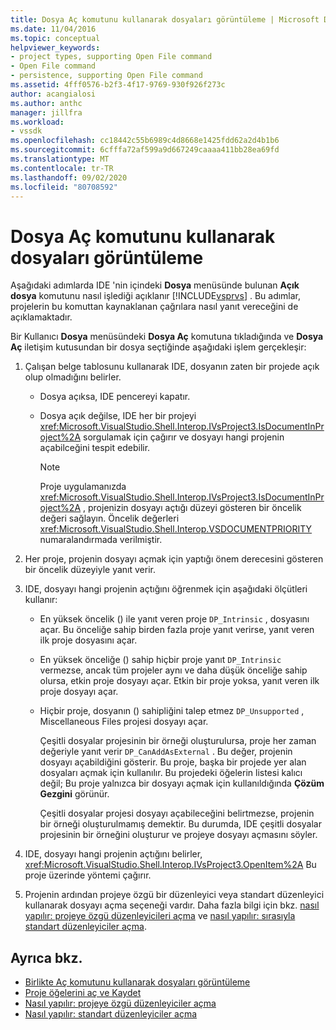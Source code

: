 ```yaml
---
title: Dosya Aç komutunu kullanarak dosyaları görüntüleme | Microsoft Docs
ms.date: 11/04/2016
ms.topic: conceptual
helpviewer_keywords:
- project types, supporting Open File command
- Open File command
- persistence, supporting Open File command
ms.assetid: 4fff0576-b2f3-4f17-9769-930f926f273c
author: acangialosi
ms.author: anthc
manager: jillfra
ms.workload:
- vssdk
ms.openlocfilehash: cc18442c55b6989c4d8668e1425fdd62a2d4b1b6
ms.sourcegitcommit: 6cfffa72af599a9d667249caaaa411bb28ea69fd
ms.translationtype: MT
ms.contentlocale: tr-TR
ms.lasthandoff: 09/02/2020
ms.locfileid: "80708592"
---
```

# <a name="display-files-by-using-the-open-file-command"></a>Dosya Aç komutunu kullanarak dosyaları görüntüleme
Aşağıdaki adımlarda IDE 'nin içindeki **Dosya** menüsünde bulunan **Açık dosya** komutunu nasıl işlediği açıklanır [!INCLUDE[vsprvs](../../code-quality/includes/vsprvs_md.md)] . Bu adımlar, projelerin bu komuttan kaynaklanan çağrılara nasıl yanıt vereceğini de açıklamaktadır.

 Bir Kullanıcı **Dosya** menüsündeki **Dosya Aç** komutuna tıkladığında ve **Dosya Aç** iletişim kutusundan bir dosya seçtiğinde aşağıdaki işlem gerçekleşir:

1. Çalışan belge tablosunu kullanarak IDE, dosyanın zaten bir projede açık olup olmadığını belirler.

    - Dosya açıksa, IDE pencereyi kapatır.

    - Dosya açık değilse, IDE her bir projeyi <xref:Microsoft.VisualStudio.Shell.Interop.IVsProject3.IsDocumentInProject%2A> sorgulamak için çağırır ve dosyayı hangi projenin açabilceğini tespit edebilir.

        > [!NOTE]
        > Proje uygulamanızda <xref:Microsoft.VisualStudio.Shell.Interop.IVsProject3.IsDocumentInProject%2A> , projenizin dosyayı açtığı düzeyi gösteren bir öncelik değeri sağlayın. Öncelik değerleri <xref:Microsoft.VisualStudio.Shell.Interop.VSDOCUMENTPRIORITY> numaralandırmada verilmiştir.

2. Her proje, projenin dosyayı açmak için yaptığı önem derecesini gösteren bir öncelik düzeyiyle yanıt verir.

3. IDE, dosyayı hangi projenin açtığını öğrenmek için aşağıdaki ölçütleri kullanır:

    - En yüksek öncelik () ile yanıt veren proje `DP_Intrinsic` , dosyasını açar. Bu önceliğe sahip birden fazla proje yanıt verirse, yanıt veren ilk proje dosyasını açar.

    - En yüksek önceliğe () sahip hiçbir proje yanıt `DP_Intrinsic` vermezse, ancak tüm projeler aynı ve daha düşük önceliğe sahip olursa, etkin proje dosyayı açar. Etkin bir proje yoksa, yanıt veren ilk proje dosyayı açar.

    - Hiçbir proje, dosyanın () sahipliğini talep etmez `DP_Unsupported` , Miscellaneous Files projesi dosyayı açar.

         Çeşitli dosyalar projesinin bir örneği oluşturulursa, proje her zaman değeriyle yanıt verir `DP_CanAddAsExternal` . Bu değer, projenin dosyayı açabildiğini gösterir. Bu proje, başka bir projede yer alan dosyaları açmak için kullanılır. Bu projedeki öğelerin listesi kalıcı değil; Bu proje yalnızca bir dosyayı açmak için kullanıldığında **Çözüm Gezgini** görünür.

         Çeşitli dosyalar projesi dosyayı açabileceğini belirtmezse, projenin bir örneği oluşturulmamış demektir. Bu durumda, IDE çeşitli dosyalar projesinin bir örneğini oluşturur ve projeye dosyayı açmasını söyler.

4. IDE, dosyayı hangi projenin açtığını belirler, <xref:Microsoft.VisualStudio.Shell.Interop.IVsProject3.OpenItem%2A> Bu proje üzerinde yöntemi çağırır.

5. Projenin ardından projeye özgü bir düzenleyici veya standart düzenleyici kullanarak dosyayı açma seçeneği vardır. Daha fazla bilgi için bkz. [nasıl yapılır: projeye özgü düzenleyicileri açma](../../extensibility/how-to-open-project-specific-editors.md) ve [nasıl yapılır: sırasıyla standart düzenleyiciler açma](../../extensibility/how-to-open-standard-editors.md).

## <a name="see-also"></a>Ayrıca bkz.
- [Birlikte Aç komutunu kullanarak dosyaları görüntüleme](../../extensibility/internals/displaying-files-by-using-the-open-with-command.md)
- [Proje öğelerini aç ve Kaydet](../../extensibility/internals/opening-and-saving-project-items.md)
- [Nasıl yapılır: projeye özgü düzenleyiciler açma](../../extensibility/how-to-open-project-specific-editors.md)
- [Nasıl yapılır: standart düzenleyiciler açma](../../extensibility/how-to-open-standard-editors.md)

